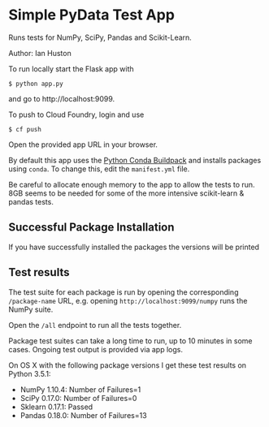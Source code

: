 # Simple PyData Test App

Runs tests for NumPy, SciPy, Pandas and Scikit-Learn.

Author: Ian Huston

To run locally start the Flask app with
```
$ python app.py
```
and go to http://localhost:9099.

To push to Cloud Foundry, login and use
```
$ cf push
```
Open the provided app URL in your browser.

By default this app uses the [Python Conda Buildpack](https://github.com/ihuston/python-conda-buildpack)
and installs packages using `conda`.
To change this, edit the `manifest.yml` file.

Be careful to allocate enough memory to the app to allow the tests to run.
8GB seems to be needed for some of the more intensive scikit-learn & pandas tests.

## Successful Package Installation
If you have successfully installed the packages the versions will be printed

## Test results
The test suite for each package is run by opening the corresponding `/package-name` URL,
 e.g. opening `http://localhost:9099/numpy` runs the NumPy suite.

Open the `/all` endpoint to run all the tests together.

Package test suites can take a long time to run, up to 10 minutes in some cases.
Ongoing test output is provided via app logs.

On OS X with the following package versions I get these test results on Python 3.5.1:
* NumPy 1.10.4: Number of Failures=1
* SciPy 0.17.0: Number of Failures=0
* Sklearn 0.17.1: Passed
* Pandas 0.18.0: Number of Failures=13

